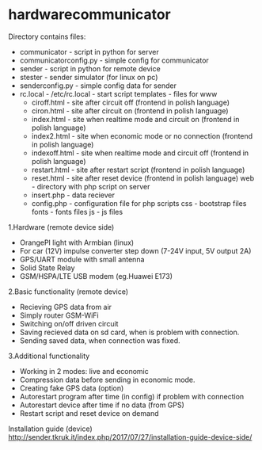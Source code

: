 # hardwarecommunicator

Directory contains files:
  - communicator             - script in python for server
  - communicatorconfig.py    - simple config for communicator
  - sender                   - script in python for remote device
  - stester                  - sender simulator (for linux on pc)
  - senderconfig.py          - simple config data for sender
  - rc.local                 - /etc/rc.local - start script
  templates - files for www
    - ciroff.html     - site after circuit off (frontend in polish language)
    - ciron.html      - site after circuit on (frontend in polish language)
    - index.html      - site when realtime mode and circuit on (frontend in polish language)
    - index2.html     - site when economic mode or no connection (frontend in polish language)
    - indexoff.html   - site when realtime mode and circuit off (frontend in polish language)
    - restart.html    - site after restart script (frontend in polish language)
    - reset.html      - site after reset device (frontend in polish language)
  web - directory with php script on server
    - insert.php      - data reciever
    - config.php      - configuration file for php scripts
    css     - bootstrap files
    fonts   - fonts files
    js      - js files

1.Hardware (remote device side)
- OrangePI light with Armbian (linux)
- For car (12V) impulse converter step down (7-24V input, 5V output 2A)
- GPS/UART module with small antenna
- Solid State Relay
- GSM/HSPA/LTE USB modem (eg.Huawei E173)

2.Basic functionality (remote device)
- Recieving GPS data from air
- Simply router GSM-WiFi
- Switching on/off driven circuit
- Saving recieved data on sd card, when is problem with connection.
- Sending saved data, when connection was fixed.

3.Additional functionality
- Working in 2 modes: live and economic
- Compression data before sending in economic mode.
- Creating fake GPS data (option)
- Autorestart program after time (in config) if problem with connection
- Autorestart device after time if no data (from GPS)
- Restart script and reset device on demand

Installation guide (device)
http://sender.tkruk.it/index.php/2017/07/27/installation-guide-device-side/
